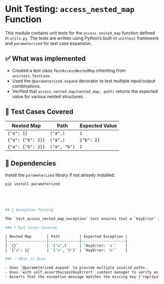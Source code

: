 # Unit Testing: `access_nested_map` Function

This module contains unit tests for the `access_nested_map` function defined in `utils.py`. The tests are written using Python’s built-in `unittest` framework and `parameterized` for test case expansion.

## ✅ What was implemented

- Created a test class `TestAccessNestedMap` inheriting from `unittest.TestCase`.
- Used the `@parameterized.expand` decorator to test multiple input/output combinations.
- Verified that `access_nested_map(nested_map, path)` returns the expected value for various nested structures.

## 🧪 Test Cases Covered

| Nested Map                   | Path         | Expected Value |
|-----------------------------|--------------|----------------|
| `{"a": 1}`                  | `("a",)`     | `1`            |
| `{"a": {"b": 2}}`           | `("a",)`     | `{"b": 2}`     |
| `{"a": {"b": 2}}`           | `("a", "b")` | `2`            |

## 🧰 Dependencies

Install the `parameterized` library if not already installed:

```bash
pip install parameterized





## 🚨 Exception Testing

The `test_access_nested_map_exception` test ensures that a `KeyError` is raised when accessing missing keys in the nested map.

### ❗ Test Cases Covered

| Nested Map       | Path         | Expected Exception |
|------------------|--------------|--------------------|
| `{}`             | `("a",)`     | `KeyError: 'a'`    |
| `{"a": 1}`       | `("a", "b")` | `KeyError: 'b'`    |

### ✅ What it does

- Uses `@parameterized.expand` to provide multiple invalid paths.
- Uses `with self.assertRaises(KeyError)` context manager to verify an exception is raised.
- Asserts that the exception message matches the missing key (`repr(path[-1])`).
